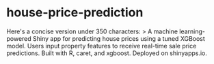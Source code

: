# house-price-prediction
Here's a concise version under 350 characters:  > A machine learning-powered Shiny app for predicting house prices using a tuned XGBoost model. Users input property features to receive real-time sale price predictions. Built with R, caret, and xgboost. Deployed on shinyapps.io.
